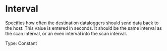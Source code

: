 # Interval

Specifies how often the destination dataloggers should send data back to the host. This value is entered in seconds. It should be the same interval as the scan interval, or an even interval into the scan interval.

Type: Constant
